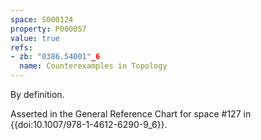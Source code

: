 ```yaml
---
space: S000124
property: P000057
value: true
refs:
- zb: "0386.54001"_6
  name: Counterexamples in Topology
---
```


By definition.

Asserted in the General Reference Chart for space #127 in
{{doi:10.1007/978-1-4612-6290-9_6}}.
